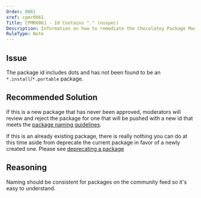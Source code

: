 ```yaml
---
Order: 0061
xref: cpmr0061
Title: CPMR0061 - Id Contains "." (nuspec)
Description: Information on how to remediate the Chocolatey Package Moderation Rule 0061
RuleType: Note
---
```


<?! Include "../../../../../shared/package-validator-rule-note.txt" /?>

## Issue

The package id includes dots and has not been found to be an `*.install`/`*.portable` package.

## Recommended Solution

If this is a new package that has never been approved, moderators will review and reject the package for one that will be pushed with a new id that meets the [package naming guidelines](xref:create-packages#naming-your-package).

If this is an already existing package, there is really nothing you can do at this time aside from deprecate the current package in favor of a newly created one. Please see [deprecating a package](xref:deprecate-a-package)

## Reasoning

Naming should be consistent for packages on the community feed so it's easy to understand.